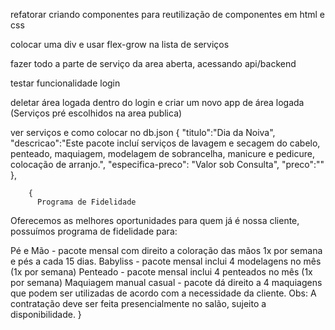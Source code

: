 
refatorar criando componentes para reutilização de componentes em html e css

colocar uma div e usar flex-grow na lista de serviços

fazer todo a parte de serviço da area aberta, acessando api/backend

testar funcionalidade login

deletar área logada dentro do login e criar um novo app de área logada (Serviços pré escolhidos na area publica)

ver serviços e como colocar no db.json
        {
          "titulo":"Dia da Noiva",
          "descricao":"Este pacote incluí serviços de lavagem e secagem do cabelo, penteado, maquiagem, modelagem de sobrancelha, manicure e pedicure, colocação de arranjo.",
          "especifica-preco": "Valor sob Consulta",
          "preco":""
        },

        {
          Programa de Fidelidade
Oferecemos as melhores oportunidades para quem já é nossa cliente, possuímos programa de fidelidade para:

Pé e Mão - pacote mensal com direito a coloração das mãos 1x por semana e pés a cada 15 dias.
Babyliss - pacote mensal inclui 4 modelagens no mês (1x por semana)
Penteado - pacote mensal inclui 4 penteados no mês (1x por semana)
Maquiagem manual casual - pacote dá direito a 4 maquiagens que podem ser utilizadas de acordo com a necessidade da cliente.
Obs: A contratação deve ser feita presencialmente no salão, sujeito a disponibilidade.
        }
